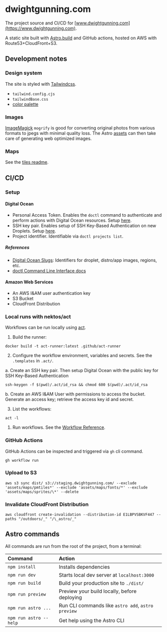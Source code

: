 # dwightgunning.com

The project source and CI/CD for [www.dwightgunning.com](https://www.dwightgunning.com).

A static site built with [Astro.build](https://astro.build/) and GitHub actions, hosted on AWS with Route53+CloudFront+S3.

## Development notes

### Design system

The site is styled with [Tailwindcss](https://tailwindcss.com).

- `tailwind.config.cjs`
- `tailwindBase.css`
- [color palette](./COLOR_PALETTE.md)

### Images

[ImageMagick](https://imagemagick.org/index.php) `mogrify` is good for converting original photos from various formats to jpegs with minimal quality loss. The Astro [assets](https://docs.astro.build/en/guides/assets/#overview) can then take care of generating web optimized images.

### Maps

See the [tiles readme](./tiles/README.md).

## CI/CD

### Setup

#### Digital Ocean

- Personal Access Token. Enables the `doctl` command to authenticate and perform actions with Digital Ocean resources. Setup [here](https://cloud.digitalocean.com/account/api/tokens).
- SSH key pair. Enables setup of SSH Key-Based Authentication on new Droplets. Setup [here](https://cloud.digitalocean.com/account/security).
- Project identifier. Identifiable via `doctl projects list`.

##### References

- [Digital Ocean Slugs](https://slugs.do-api.dev/): Identifiers for droplet, distro/app images, regions, etc.
- [doctl Command Line Interface docs](https://docs.digitalocean.com/reference/doctl/)

#### Amazon Web Services

- An AWS I&AM user authentication key
- S3 Bucket
- CloudFront Distribution

### Local runs with nektos/act

Workflows can be run locally using [act](https://github.com/nektos/act).

1. Build the runner:

```
docker build -t act-runner:latest .github/act-runner
```

2. Configure the workflow environment, variables and secrets. See the `.templates` in `.act/`.

a. Create an SSH key pair. Then setup Digital Ocean with the public key for SSH Key-Based Authentication

```
ssh-keygen -f $(pwd)/.act/id_rsa && chmod 600 $(pwd)/.act/id_rsa
```

b. Create an AWS I&AM User with permissions to access the bucket. Generate an access key; retrieve the access key id and secret.

3. List the workflows:

```
act -l
```

1. Run workflows. See the [Workflow Reference](.act/WORKFLOW_REFERENCE.md).

### GitHub Actions

GitHub Actions can be inspected and triggered via `gh` cli command.

```
gh workflow run
```

### Upload to S3

```
aws s3 sync dist/ s3://staging.dwightgunning.com/ --exclude 'assets/maps/pmtiles*' --exclude 'assets/maps/fonts/*' --exclude 'assets/maps/sprites/\*' --delete
```

### Invalidate CloudFront Distribution

```
aws cloudfront create-invalidation --distribution-id E1LBPVSBKVF447 --paths "/outdoors/_" "/\_astro/_"
```

## Astro commands

All commands are run from the root of the project, from a terminal:

| Command                | Action                                             |
| :--------------------- | :------------------------------------------------- |
| `npm install`          | Installs dependencies                              |
| `npm run dev`          | Starts local dev server at `localhost:3000`        |
| `npm run build`        | Build your production site to `./dist/`            |
| `npm run preview`      | Preview your build locally, before deploying       |
| `npm run astro ...`    | Run CLI commands like `astro add`, `astro preview` |
| `npm run astro --help` | Get help using the Astro CLI                       |
